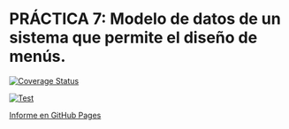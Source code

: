 # PRÁCTICA 7:  Modelo de datos de un sistema que permite el diseño de menús.


[![Coverage Status](https://coveralls.io/repos/github/ULL-ESIT-INF-DSI-2021/ull-esit-inf-dsi-20-21-prct07-menu-datamodel-grupo-r/badge.svg?branch=main)](https://coveralls.io/github/ULL-ESIT-INF-DSI-2021/ull-esit-inf-dsi-20-21-prct07-menu-datamodel-grupo-r?branch=main)

[![Test](https://github.com/ULL-ESIT-INF-DSI-2021/ull-esit-inf-dsi-20-21-prct07-menu-datamodel-grupo-r/actions/workflows/node.js.yml/badge.svg)](https://github.com/ULL-ESIT-INF-DSI-2021/ull-esit-inf-dsi-20-21-prct07-menu-datamodel-grupo-r/actions/workflows/node.js.yml)

[Informe en GitHub Pages](https://ull-esit-inf-dsi-2021.github.io/ull-esit-inf-dsi-20-21-prct07-menu-datamodel-grupo-r/)
